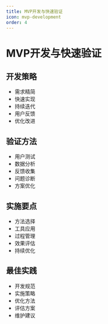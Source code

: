 ```yaml
---
title: MVP开发与快速验证
icon: mvp-development
order: 4
---
```


# MVP开发与快速验证

## 开发策略
- 需求精简
- 快速实现
- 持续迭代
- 用户反馈
- 优化改进

## 验证方法
- 用户测试
- 数据分析
- 反馈收集
- 问题诊断
- 方案优化

## 实施要点
- 方法选择
- 工具应用
- 过程管理
- 效果评估
- 持续优化

## 最佳实践
- 开发规范
- 实施策略
- 优化方法
- 评估方案
- 维护建议
